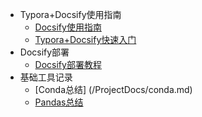* Typora+Docsify使用指南
  * [Docsify使用指南](/ProjectDocs/Docsify使用指南.md)
  * [Typora+Docsify快速入门](/ProjectDocs/Typora+Docsify快速入门.md)
* Docsify部署
  * [Docsify部署教程](/ProjectDocs/Docsify部署教程.md)
* 基础工具记录
  * [Conda总结] (/ProjectDocs/conda.md)
  * [Pandas总结](/ProjectDocs/pandas.md)

